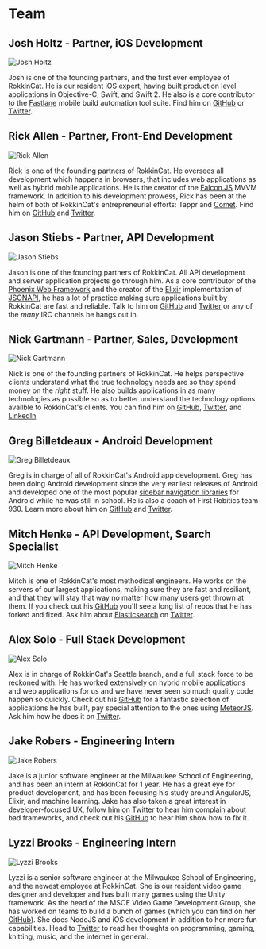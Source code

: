 # Team

## Josh Holtz - Partner, iOS Development
![Josh Holtz](headshots/josh-holtz.jpg)

Josh is one of the founding partners, and the first ever employee of RokkinCat. 
He is our resident iOS expert, having built production level applications in 
Objective-C, Swift, and Swift 2. He also is a core contributor to the 
[Fastlane](https://fastlane.tools/) mobile build automation tool suite. Find him
on [GitHub](https://github.com/joshdholtz) or [Twitter](https://twitter.com/joshdholtz).

## Rick Allen - Partner, Front-End Development
![Rick Allen](headshots/rick-allen.jpg)

Rick is one of the founding partners of RokkinCat. He oversees all development 
which happens in browsers, that includes web applications as well as hybrid
mobile applications. He is the creator of the [Falcon.JS](https://stoodder.github.io/falconjs/)
MVVM framework. In addition to his development prowess, Rick has been at the helm
of both of RokkinCat's entrepreneurial efforts: Tappr and [Comet](https://www.comet.ai). 
Find him on [GitHub](https://github.com/stoodder) and [Twitter](https://twitter.com/stoodder).

## Jason Stiebs - Partner, API Development
![Jason Stiebs](headshots/jason-stiebs.jpg)

Jason is one of the founding partners of RokkinCat. All API development and server 
application projects go through him. As a core contributor of the 
[Phoenix Web Framework](https://www.phoenixframework.com) and the
creator of the [Elixir](https://elixir-lang.org) implementation of [JSONAPI](http://jsonapi.org),
he has a lot of practice making sure applications built by RokkinCat are fast
and reliable. Talk to him on [GitHub](https://github.com/jeregrine) and 
[Twitter](https://twitter.com/peregrine) or any of the _many_ IRC channels he hangs out in.

## Nick Gartmann - Partner, Sales, Development
![Nick Gartmann](headshots/nick-gartmann.jpg)

Nick is one of the founding partners of RokkinCat. He helps perspective clients
understand what the true technology needs are so they spend money on the _right_
stuff. He also builds applications in as many technologies as possible so as
to better understand the technology options availble to RokkinCat's clients. You can
find him on [GitHub](https://github.com/nickgartmann), [Twitter](https://twitter.com/nickgartmann),
and [LinkedIn](https://www.linkedin.com/in/nickgartmann)

## Greg Billetdeaux - Android Development
![Greg Billetdeaux](headshots/greg-billetdeaux.jpg)

Greg is in charge of all of RokkinCat's Android app development. Greg has been doing
Android development since the very earliest releases of Android and developed one of
the most popular [sidebar navigation libraries](https://github.com/Gregadeaux/android-fly-in-app-navigation) for Android 
while he was still in school. He is also a coach of First Robitics team 930. Learn 
more about him on [GitHub](https://github.com/gregadeaux) and [Twitter](https://twitter.com/gregadeaux).

## Mitch Henke - API Development, Search Specialist
![Mitch Henke](headshots/mitch-henke.jpg)

Mitch is one of RokkinCat's most methodical engineers.
He works on the servers of our largest applications, making sure they are fast and resiliant, and that they will stay that way no matter how many users get thrown at them.
If you check out his [GitHub](https://github.com/mitchellhenke) you'll see a long list of repos that he has forked and fixed.
Ask him about [Elasticsearch](https://www.elastic.co) on [Twitter](https://twitter.com/mitchellhenke).

## Alex Solo - Full Stack Development
![Alex Solo](headshots/alex-solo.jpg)

Alex is in charge of RokkinCat's Seattle branch, and a full stack force to be reckoned with.
He has worked extensively on hybrid mobile applications and web applications for us and we have never seen so much quality code happen so quickly. 
Check out his [GitHub](https://github.com/civilframe) for a fantastic selection of applications he has built, pay special attention to the ones using [MeteorJS](https://www.meteor.com/). 
Ask him how he does it on [Twitter](https://twitter.com/civilframe).

## Jake Robers - Engineering Intern
![Jake Robers](headshots/jake-robers.jpg)

Jake is a junior software engineer at the Milwaukee School of Engineering, and has been an intern at RokkinCat for 1 year. 
He has a great eye for product development, and has been focusing his study around AngularJS, Elixir, and machine learning.
Jake has also taken a great interest in developer-focused UX, follow him on [Twitter](https://twitter.com/jake_robers) to hear him complain about bad frameworks, and check out his [GitHub](https://github.com/jakerobers) to hear him show how to fix it.

## Lyzzi Brooks - Engineering Intern
![Lyzzi Brooks](headshots/lyzzi-brooks.jpg)

Lyzzi is a senior software engineer at the Milwaukee School of Engineering, and the newest employee at RokkinCat.
She is our resident video game designer and developer and has built many games using the Unity framework. 
As the head of the MSOE Video Game Development Group, she has worked on teams to build a bunch of games (which you can find on her [GitHub](https://github.com/brookse)).
She does NodeJS and iOS development in addition to her more fun capabilities. 
Head to [Twitter](https://twitter.com/lyzzi_lightyear) to read her thoughts on programming, gaming, knitting, music, and the internet in general.
